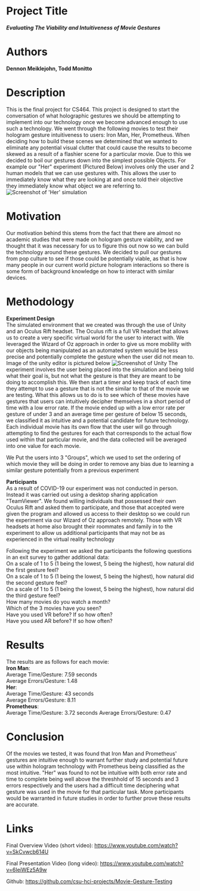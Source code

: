 

# Project Title
***Evaluating The Viability and Intuitiveness of Movie Gestures***
# Authors
**Dennon Meiklejohn, Todd Monitto**
# Description
This is the final project for CS464. This project is designed to start the conversation of what holographic gestures we should be attempting to implement into our technology once we become advanced enough to use
such a technology. We went through the following movies to test their hologram gesture intuitiveness to users: Iron Man, Her, Prometheus. When deciding how to build these scenes we determined that we wanted to eliminate any
potential visual clutter that could cause the results to become skewed as a result of a flashier scene for a particular movie. Due to this we decided to boil our gestures down into the simplest possible Objects.
For example our "Her" experiment (Pictured Below) involves only the user and 2 human models that we can use gestures with. This allows the user to immediately know what they are looking at and once told their objective they immediately
know what object we are referring to.
![Screenshot of 'Her' simulation](./images/image.png)
# Motivation
Our motivation behind this stems from the fact that there are almost no academic studies that were made on hologram gesture viability, and we thought that it was necessary for us to figure this out now so we can build
the technology around these gestures. We decided to pull our gestures from pop culture to see if those could be potentially viable, as that is how many people in our current world picture hologram interactions so there is some
form of background knowledge on how to interact with similar devices.
# Methodology

**Experiment Design**  
The simulated environment that we created was through the use of Unity and an Oculus Rift headset. The Oculus rift is a full VR headset that allows us to create a very specific virtual world for the user to interact with.
We leveraged the Wizard of Oz approach in order to give us more mobility with our objects being manipulated as an automated system would be less precise and potentially complete the gesture when the user did not mean to.  
Image of the unity editor is pictured below
![Screenshot of Unity](./images/image2.png)
The experiment involves the user being placed into the simulation and being told what their goal is, but not what the gesture is that they are meant to be doing to accomplish this. We then start a timer and keep track
of each time they attempt to use a gesture that is not the similar to that of the movie we are testing. What this allows us to do is to see which of these movies have gestures that users can intuitively decipher themselves
in a short period of time with a low error rate. If the movie ended up with a low error rate per gesture of under 3 and an average time per gesture of below 15 seconds, we classified it as intuitive and a potential candidate
for future technology. Each individual movie has its own flow that the user will go through attempting to find the gestures for each that corresponds to the actual flow used within that particular movie, and the data collected
will be averaged into one value for each movie.   

We Put the users into 3 "Groups", which we used to set the ordering of which movie they will be doing in order to remove any bias due to learning a similar gesture potentially from a previous experiment

**Participants**  
As a result of COVID-19 our experiment was not conducted in person. Instead it was carried out using a desktop sharing application "TeamViewer". We found willing individuals that possessed their own Oculus Rift and asked them to
participate, and those that accepted were given the program and allowed us access to their desktop so we could run the experiment via our Wizard of Oz approach remotely. Those with VR headsets at home also brought their roommates and family
in to the experiment to allow us additional participants that may not be as experienced in the virtual reality technology

Following the experiment we asked the participants the following questions in an exit survey to gather additional data:  
On a scale of 1 to 5 (1 being the lowest, 5 being the highest), how natural did the first gesture feel?  
On a scale of 1 to 5 (1 being the lowest, 5 being the highest), how natural did the second gesture feel?  
On a scale of 1 to 5 (1 being the lowest, 5 being the highest), how natural did the third gesture feel?  
How many movies do you watch a month?  
Which of the 3 movies have you seen?  
Have you used VR before? If so how often?  
Have you used AR before? If so how often?  
# Results
The results are as follows for each movie:  
**Iron Man**:  
Average Time/Gesture: 7.59 seconds  
Average Errors/Gesture: 1.48  
**Her**:  
Average Time/Gesture: 43 seconds  
Average Errors/Gesture:  8.11  
**Prometheus**:  
Average Time/Gesture:  3.72 seconds
Average Errors/Gesture:  0.47
# Conclusion
Of the movies we tested, it was found that Iron Man and Prometheus' gestures are intuitive enough to warrant further study and potential future use within hologram technology with Prometheus being classified as the most intuitive.
"Her" was found to not be intuitive with both error rate and time to complete being well above the threshhold of 15 seconds and 3 errors respectively and the users had a difficult time deciphering what gesture was used in the movie
for that particular task. More participants would be warranted in future studies in order to further prove these results are accurate.
# Links
Final Overview Video (short video): https://www.youtube.com/watch?v=SkCvwcb614U 
 
Final Presentation Video (long video): https://www.youtube.com/watch?v=6IeiWEz5A9w  

Github: https://github.com/csu-hci-projects/Movie-Gesture-Testing  

